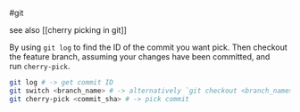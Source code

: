 #git 

see also [[cherry picking in git]]

By using `git log` to find the ID of the commit you want pick. Then checkout the feature branch, assuming your changes have been committed, and run `cherry-pick`.

```sh
git log # -> get commit ID
git switch <branch_name> # -> alternatively `git checkout <branch_name>`
git cherry-pick <commit_sha> # -> pick commit
```